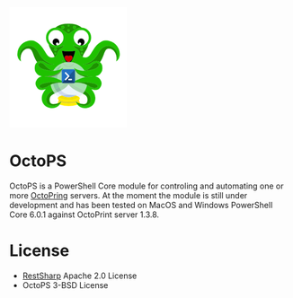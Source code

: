 
![](Images\2018-06-08-23-15-02.png)

# OctoPS

OctoPS is a PowerShell Core module for controling and automating one or more [OctoPring](https://www.octoprint.org) servers.
At the moment the module is still under development and has been tested on MacOS and Windows PowerShell Core 6.0.1 against OctoPrint server 1.3.8.

# License

* [RestSharp](https://github.com/restsharp/RestSharp/blob/develop/LICENSE.txt) Apache 2.0 License
* OctoPS 3-BSD License